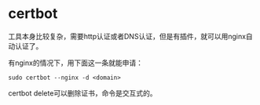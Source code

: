 # certbot

工具本身比较复杂，需要http认证或者DNS认证，但是有插件，就可以用nginx自动认证了。

有nginx的情况下，用下面这一条就能申请：

```
sudo certbot --nginx -d <domain>
```

certbot delete可以删除证书，命令是交互式的。